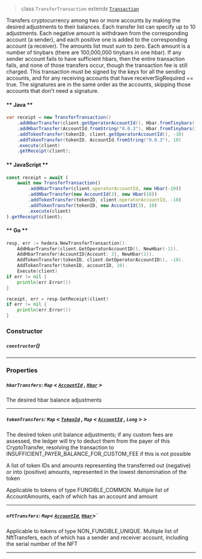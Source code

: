 > class `TransferTransaction` extends [`Transaction`](reference/core/Transaction.md)

Transfers cryptocurrency among two or more accounts by making the desired adjustments to their
balances. Each transfer list can specify up to 10 adjustments. Each negative amount is withdrawn
from the corresponding account (a sender), and each positive one is added to the corresponding
account (a receiver). The amounts list must sum to zero. Each amount is a number of tinybars
(there are 100,000,000 tinybars in one hbar).  If any sender account fails to have sufficient
hbars, then the entire transaction fails, and none of those transfers occur, though the
transaction fee is still charged. This transaction must be signed by the keys for all the sending
accounts, and for any receiving accounts that have receiverSigRequired == true. The signatures
are in the same order as the accounts, skipping those accounts that don't need a signature. 

<!-- tabs:start -->

#### ** Java **

```java
var receipt = new TransferTransaction()
    .addHbarTransfer(client.getOperatorAccountId(), Hbar.fromTinybars(-10))
    .addHbarTransfer(AccountId.fromString("0.0.3"), Hbar.fromTinybars(10))
    .addTokenTransfer(tokenID, client.getOperatorAccountId(), -10)
    .addTokenTransfer(tokenID, AccountId.fromString("0.0.3"), 10)
    .execute(client)
    .getReceipt(client);
```

#### ** JavaScript **

```js
const receipt = await (
    await new TransferTransaction()
        .addHbarTransfer(client.operatorAccountId, new Hbar(-10))
        .addHbarTransfer(new AccountId(3), new Hbar(10))
        .addTokenTransfer(tokenID, client.operatorAccountId, -10)
        .addTokenTransfer(tokenID, new AccountId(3), 10)
        .execute(client)
).getReceipt(client);
```

#### ** Go **

```go
resp, err := hedera.NewTransferTransaction().
    AddHbarTransfer(client.GetOperatorAccountID(), NewHbar(-1)).
    AddHbarTransfer(AccountID{Account: 3}, NewHbar(1)).
    AddTokenTransfer(tokenID, client.GetOperatorAccountID(), -10).
    AddTokenTransfer(tokenID, accountID, 10).
    Execute(client)
if err != nil {
    println(err.Error())
}

receipt, err = resp.GetReceipt(client)
if err != nil {
    println(err.Error())
}
```

<!-- tabs:end -->

### Constructor

##### `constructor`()

---

### Properties

##### `hbarTransfers`: `Map` < [`AccountId`](reference/cryptocurrency/AccountId.md) , [`Hbar`](reference/Hbar.md) >

The desired hbar balance adjustments

---

##### `tokenTransfers`: `Map` < [`TokenId`](reference/token/TokenId.md) , `Map` < [`AccountId`](reference/cryptocurrency/AccountId.md) , `Long` > >

The desired token unit balance adjustments; if any custom fees are assessed, the ledger will
try to deduct them from the payer of this CryptoTransfer, resolving the transaction to
INSUFFICIENT\_PAYER\_BALANCE\_FOR\_CUSTOM\_FEE if this is not possible

A list of token IDs and amounts representing the transferred out (negative) or into (positive)
amounts, represented in the lowest denomination of the token

Applicable to tokens of type FUNGIBLE\_COMMON. Multiple list of AccountAmounts, each of which
has an account and amount

---

##### `nftTransfers`: `Map`< [`AccountId`](reference/cryptocurrency/AccountId.md), [`Hbar`](reference/Hbar.md)>`

Applicable to tokens of type NON\_FUNGIBLE\_UNIQUE. Multiple list of NftTransfers, each of
which has a sender and receiver account, including the serial number of the NFT

---
